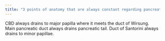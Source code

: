 ```yaml
---
title: "3 points of anatomy that are always constant regarding pancreatic duct."
---
```

CBD always drains to major papilla where it meets the duct of Wirsung. Main pancreatic duct always drains pancreatic tail. Duct of Santorini always drains to minor papillae.

